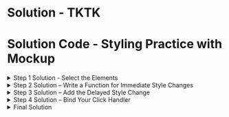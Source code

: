 # Solution - TKTK 

# Solution Code - Styling Practice with Mockup

<details>
<summary> Step 1 Solution - Select the Elements</summary>  
JavaScript - script.js

```jsx
/*****************************************************
 * STEP 1: Select the elements you'll modify
 * - Use document.querySelector() to select:
 *   - The <main> content area
 *   - The #themeButton
 *****************************************************/
const mainContent = document.querySelector('main');
const themeButton = document.querySelector('#themeButton');

// ✅ Checkpoint: log selected elements to confirm you targeted correctly
console.log('mainContent:', mainContent);
console.log('themeButton:', themeButton);

```

</details>

<details>
<summary>Step 2 Solution – Write a Function for Immediate Style Changes</summary>
JavaScript - script.js

```jsx
/*****************************************************
 * STEP 2: Write a function for immediate style changes
 *****************************************************/
function applyImmediateStyles() {
  // Core style changes (make it obvious)
  mainContent.style.backgroundColor = '#0f172a'; // deep slate
  mainContent.style.color = '#e5e7eb';           // light text

  // 1–2 small adjustments
  mainContent.style.padding = '24px';
  mainContent.style.borderRadius = '8px';

}
```
</details>  
<details>
<summary>Step 3 Solution – Add the Delayed Style Change</summary>
JavaScript - script.js

```jsx
function applyImmediateStyles() {
 // ... earlier code 
 
 /***************************************************
   * STEP 3: Add the delayed style change (call helper)
   ***************************************************/
   
  applyDelayedStyle(mainContent, 'fontSize', '18px'); // delayed ~2s
 
 }
```

</details>   
<details>

<summary> Step 4 Solution – Bind Your Click Handler</summary>
JavaScript - script.js

```jsx
// outside of the applyImmediateStyles function

/*****************************************************
 * STEP 4: Connect the function to the button's click
 *****************************************************/
themeButton.addEventListener('click', applyImmediateStyles); // pass reference

// ❌ Common mistake (don’t do this): calls the function immediately
// themeButton.addEventListener('click', applyImmediateStyles());
```
</details>    


<details>
    <summary>Final Solution</summary>
</details>